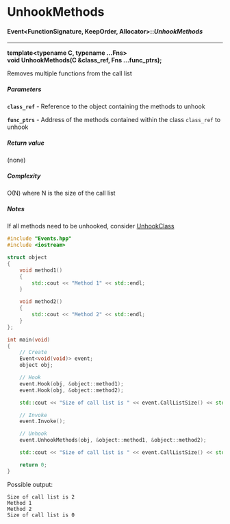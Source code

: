 # UnhookMethods
#### Event<FunctionSignature, KeepOrder, Allocator>::___UnhookMethods___

-----

__template\<typename C, typename ...Fns\>  
  void UnhookMethods(C &class_ref, Fns ...func_ptrs);__

Removes multiple functions from the call list

##### Parameters
__`class_ref`__ - Reference to the object containing the methods to unhook  

__`func_ptrs`__ - Address of the methods contained within the class `class_ref` to unhook

##### Return value
(none)

##### Complexity
O(N) where N is the size of the call list

##### Notes
If all methods need to be unhooked, consider [UnhookClass](https://github.com/BeOurQuest/Events/wiki/UnhookClass)

```c++
#include "Events.hpp"
#include <iostream>

struct object
{
    void method1()
    {
        std::cout << "Method 1" << std::endl;
    }

    void method2()
    {
        std::cout << "Method 2" << std::endl;
    }
};

int main(void)
{
    // Create
    Event<void(void)> event;
    object obj;

    // Hook
    event.Hook(obj, &object::method1);
    event.Hook(obj, &object::method2);

    std::cout << "Size of call list is " << event.CallListSize() << std::endl;

    // Invoke
    event.Invoke();

    // Unhook
    event.UnhookMethods(obj, &object::method1, &object::method2);

    std::cout << "Size of call list is " << event.CallListSize() << std::endl;

    return 0;
}
```

Possible output:

```c++17
Size of call list is 2
Method 1
Method 2
Size of call list is 0
```